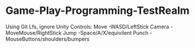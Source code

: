 # Game-Play-Programming-TestRealm
Using Git Lfs, ignore Unity
Controls: Move -WASD/LeftStick
          Camera -MoveMouse/RightStick
          Jump -Space/A/X/equivilent
          Punch -MouseButtons/shoulders/bumpers
